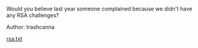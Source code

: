 Would you believe last year someone complained because we didn't have any RSA challenges?

Author: trashcanna

[rsa.txt](https://umbccd.io/files/4d9b8700f3b31d672989a24363420ce8/rsa.txt?token=eyJ1c2VyX2lkIjoxMjg1LCJ0ZWFtX2lkIjo3MzgsImZpbGVfaWQiOjE4fQ.YJYXcw.s3Y6r-haOM1_6F0S2jOJD7iejSY)
